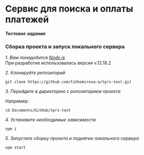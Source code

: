 # Сервис для поиска и оплаты платежей

***Тестовое задание***

### Сборка проекта и запуск локального сервера
*1. Вам понадобится [Node.js](https://nodejs.org/en/)* <br>
При разработке использовалась версия v.12.18.2


*2. Клонируйте репозиторий*
```
git clone https://github.com/tikhomirova-a/tprs-test.git
```
*3. Перейдите в директорию с репозиторием проекта*

Например:
```
cd Documents/GitHub/tprs-test
```
*4. Установите необходимые зависимости*
```
npm i
```
*5. Запустите сборку проекта и поднятие локального сервера*
```
npm start
```

